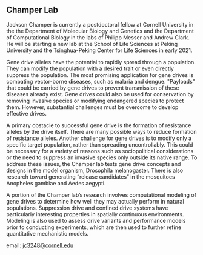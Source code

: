 ## Champer Lab

Jackson Champer is currently a postdoctoral fellow ​at Cornell University in the the Department of Molecular Biology and Genetics and the Department of Computational Biology in the labs of Philipp Messer and Andrew Clark. He will be starting a new lab at the School of Life Sciences at Peking University and the Tsinghua-Peking Center for Life Sciences in early 2021.

Gene drive alleles have the potential to rapidly spread through a population. They can modify the population with a desired trait or even directly suppress the population. The most promising application for gene drives is combating vector-borne diseases, such as malaria and dengue. "Payloads" that could be carried by gene drives to prevent transmission of these diseases already exist. Gene drives could also be used for conservation by removing invasive species or modifying endangered species to protect them. However, substantial challenges must be overcome to develop effective drives.
 
A primary obstacle to successful gene drive is the formation of resistance alleles by the drive itself. There are many possible ways to reduce formation of resistance alleles. Another challenge for gene drives is to modify only a specific target population, rather than spreading uncontrollably. This could be necessary for a variety of reasons such as sociopolitical considerations or the need to suppress an invasive species only outside its native range. To address these issues, the Champer lab tests gene drive concepts and designs in the model organism, Drosophila melanogaster. There is also research toward generating “release candidates” in the mosquitoes Anopheles gambiae and Aedes aegypti.
 
A portion of the Champer lab’s research involves computational modeling of gene drives to determine how well they may actually perform in natural populations. Suppression drive and confined drive systems have particularly interesting properties in spatially continuous environments. Modeling is also used to assess drive variants and performance models prior to conducting experiments, which are then used to further refine quantitative mechanistic models.

email: jc3248@cornell.edu
